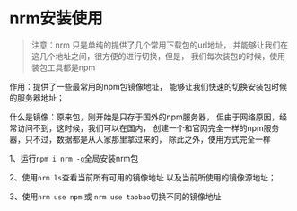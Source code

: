 # nrm安装使用

> 注意：nrm 只是单纯的提供了几个常用下载包的url地址，
并能够让我们在这几个地址之间，很方便的进行切换，但是，
我们每次装包的时候，使用装包工具都是npm

作用：提供了一些最常用的npm包镜像地址，
能够让我们快速的切换安装包时候的服务器地址；

什么是镜像：原来包，刚开始是只存于国外的npm服务器，
但由于网络原因，经常访问不到，这时候，我们可以在国内，
创建一个和官网完全一样的npm服务器，只不过，数据都是从人家那里拿过来的，
除此之外，使用方式完全一样

1、运行`npm i nrm -g`全局安装nrm包

2、使用`nrm ls`查看当前所有可用的镜像地址
以及当前所使用的镜像源地址；

3、使用`nrm use npm` 或 `nrm use taobao`切换不同的镜像地址